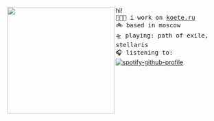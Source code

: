 <a href="https://tenor.com/ru/view/menhera-chan-confused-anime-gif-14856773"><img align="left" width="250" src="https://media.tenor.com/ZjgygK098t4AAAAC/menhera-chan-confused.gif"></a>   hi! <br> <samp>
  👩🏼‍💻 i work on [koete.ru](https://koete.ru)<br> 
  🚲 based in moscow <br>
  🛸 playing: path of exile, stellaris <br>
  🎧 listening to:<br></samp>
[![spotify-github-profile](https://spotify-github-profile.vercel.app/api/view?uid=31acxwctf6kzxqfnbrft6jil74uq&cover_image=true&theme=natemoo-re&show_offline=false&background_color=000000&interchange=false&bar_color=b43c3c&bar_color_cover=true)](https://github.com/kittinan/spotify-github-profile)<br>
<br><br><br><br><br>
<samp>
